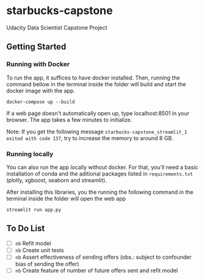 # starbucks-capstone
Udacity Data Scientist Capstone Project

## Getting Started
### Running with Docker
To run the app, it suffices to have docker installed. Then, running the command bellow in the terminal inside the folder will build and start the docker image with the app. 
```
docker-compose up --build
```
If a web page doesn't automatically open up, type localhost:8501 in your browser. The app takes a few minutes to initialize.

Note: If you get the following message `starbucks-capstone_streamlit_1 exited with code 137`, try to increase the memory to around 8 GB.

### Running locally
You can also run the app locally without docker. For that, you'll need a basic installation of conda and the aditional packages listed in `requirements.txt` (plotly, xgboost, seaborn and streamlit).

After installing this libraries, you the running the following command in the terminal inside the folder will open the web app
```
streamlit run app.py 
```

## To Do List
- [ ] `nb` Refit model
- [ ] `nb` Create unit tests
- [ ] `nb` Assert effectiveness of sending offers (obs.: subject to confounder bias of sending the offer)
- [ ] `nb` Create feature of number of future offers sent and refit model